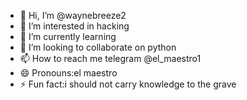 - 👋 Hi, I’m @waynebreeze2
- 👀 I’m interested in hacking 
- 🌱 I’m currently learning 
- 💞️ I’m looking to collaborate on python 
- 📫 How to reach me telegram @el_maestro1
- 😄 Pronouns:el maestro 
- ⚡ Fun fact:i should not carry knowledge to the grave

<!---
waynebreeze2/waynebreeze2 is a ✨ special ✨ repository because its `README.md` (this file) appears on your GitHub profile.
You can click the Preview link to take a look at your changes.
--->
